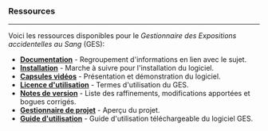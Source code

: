 
### Ressources
<hr>

Voici les ressources disponibles pour  le <em>Gestionnaire des Expositions accidentelles au Sang</em> (GES):

<ul class="fa-ul">

  <li><i class="fa-li fa fa-newspaper-o fa-lg"></i>
  <a href="{{ base_url }}/gestionnaire-des-expositions-accidentelles-au-sang/documentation"><strong>Documentation</strong></a> - Regroupement d'informations en lien avec le sujet.</li>

  <li><i class="fa-li fa fa-spinner fa-pulse fa-lg"></i>
  <a href="{{ base_url }}/gestionnaire-des-expositions-accidentelles-au-sang/installation"><strong>Installation</strong></a> - Marche à suivre pour l'installation du logiciel.</li>

  <li><i class="fa-li fa fa-video-camera fa-lg"></i>
  <a href="{{ base_url }}/gestionnaire-des-expositions-accidentelles-au-sang/videos"><strong>Capsules vidéos</strong></a> - Présentation et démonstration du logiciel.</li>

  <li><i class="fa-li fa fa-creative-commons fa-lg"></i>
  <a href="{{ base_url }}/gestionnaire-des-expositions-accidentelles-au-sang/licence"><strong>Licence d'utilisation</strong></a> - Termes d'utilisation du GES.</li>

  <li><i class="fa-li fa fa-calendar-check-o fa-lg"></i>
  <a href="{{ base_url }}/gestionnaire-des-expositions-accidentelles-au-sang/roadmap"><strong>Notes de version</strong></a> - Liste des raffinements, modifications apportées et bogues corrigés.</li>

  <li><i class="fa-li fa fa-info fa-lg"></i>
  <a href="https://rchampagne.ca/projets/projects/ges" target="_blank"><strong>Gestionnaire de projet</strong></a> - Aperçu du projet.</li>

  <li><i class="fa-li fa fa-book fa-lg"></i>
  <a href="//rchampagne.ca/gesaide/Gesguide.pdf" target="_blank"><strong>Guide d'utilisation</strong></a> - Guide d'utilisation téléchargeable du logiciel GES.</li>

</ul>
